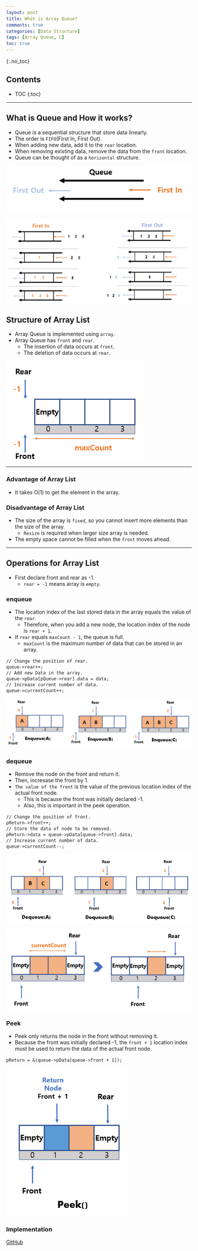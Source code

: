 ```yaml
---
layout: post
title: What is Array Queue?
comments: true
categories: [Data Structure]
tags: [Array Queue, C]
toc: true
---
```

{:.no_toc}
## Contents

- TOC
 {:toc}
---

## What is Queue and How it works?

- Queue is a sequential structure that store data linearly.
- The order is `FIFO`(First In, First Out).
- When adding new data, add it to the `rear` location.
- When removing existing data, remove the data from the `front` location.
- Queue can be thought of as a `horizontal` structure.

![CQ2](/public/images/que1.PNG)

![CQ2](/public/images/que2.PNG)

## Structure of Array List

- Array Queue is implemented using `array`.
- Array Queue has `front` and `rear`.
  - The insertion of data occurs at `front`.
  - The deletion of data occurs at `rear`.

![CQ2](/public/images/que3.PNG)

---

### Advantage of Array List

- It takes O(1) to get the element in the array.

### Disadvantage of Array List

- The size of the array is `fixed`, so you cannot insert more elements than the size of the array.
  - `Resize` is required when larger size array is needed.
- The empty space cannot be filled when the `front` moves ahead.

---

## Operations for Array List

- First declare front and rear as -1.
  - `rear = -1` means array is `empty`.

### enqueue

- The location index of the last stored data in the array equals the value of the `rear`.
  - Therefore, when you add a new node, the location index of the node is `rear + 1`.
- If `rear` equals `maxCount - 1`, the queue is full.
  - `maxCount` is the maximum number of data that can be stored in an array.

```
// Change the position of rear.
queue->rear++;
// Add new Data in the array.
queue->pData[pQueue->rear].data = data;
// Increase current number of data.
queue->currentCount++;
```

![CQ2](/public/images/que4.PNG)

### dequeue

- Remove the node on the front and return it.
- Then, incresase the front by 1.
- `The value of the front` is the value of the previous location index of the actual front node.
  - This is because the front was initially declared -1.
  - Also, this is important in the peek operation.

```
// Change the position of front.
pReturn->front++;
// Store the data of node to be removed.
pReturn->data = queue->pData[queue->front].data;
// Increase current number of data.
queue->currentCount--;
```

![CQ2](/public/images/que5.PNG)

![CQ2](/public/images/que6.PNG)

### Peek

- Peek only returns the node in the front without removing it.
- Because the front was initially declared -1, the `front + 1` location index must be used to return the data of the actual front node.

```
pReturn = &(queue->pData[queue->front + 1]);
```

![CQ2](/public/images/que7.PNG)

### Implementation

[GitHub](https://github.com/HyoSup0513/study/blob/master/Datastructure/Stack/Array%20Stack.c)
